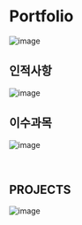 # Portfolio
![image](https://user-images.githubusercontent.com/52905712/118618000-24afa880-b7fe-11eb-97ba-7b6fa5103402.png)

## 인적사항
![image](https://user-images.githubusercontent.com/52905712/118618125-4315a400-b7fe-11eb-9ea0-bee9d0b39f3c.png)


## 이수과목 
![image](https://user-images.githubusercontent.com/52905712/118618149-4c067580-b7fe-11eb-9f4a-0d541783b749.png)

</br>

## PROJECTS <!-- 예시 -->
![image](https://user-images.githubusercontent.com/52905712/118618245-604a7280-b7fe-11eb-8839-93dd29b63446.png)
